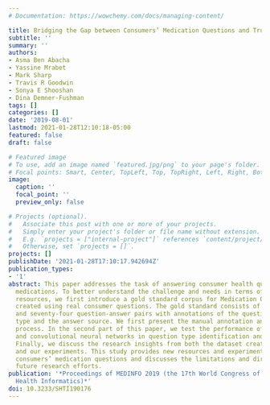 ```yaml
---
# Documentation: https://wowchemy.com/docs/managing-content/

title: Bridging the Gap between Consumers’ Medication Questions and Trusted Answers
subtitle: ''
summary: ''
authors:
- Asma Ben Abacha
- Yassine Mrabet
- Mark Sharp
- Travis R Goodwin
- Sonya E Shooshan
- Dina Demner-Fushman
tags: []
categories: []
date: '2019-08-01'
lastmod: 2021-01-28T12:10:18-05:00
featured: false
draft: false

# Featured image
# To use, add an image named `featured.jpg/png` to your page's folder.
# Focal points: Smart, Center, TopLeft, Top, TopRight, Left, Right, BottomLeft, Bottom, BottomRight.
image:
  caption: ''
  focal_point: ''
  preview_only: false

# Projects (optional).
#   Associate this post with one or more of your projects.
#   Simply enter your project's folder or file name without extension.
#   E.g. `projects = ["internal-project"]` references `content/project/deep-learning/index.md`.
#   Otherwise, set `projects = []`.
projects: []
publishDate: '2021-01-28T17:10:17.942694Z'
publication_types:
- '1'
abstract: This paper addresses the task of answering consumer health questions about
  medications. To better understand the challenge and needs in terms of methods and
  resources, we first introduce a gold standard corpus for Medication Question Answering
  created using real consumer questions. The gold standard consists of six hundred
  and seventy-four question-answer pairs with annotations of the question focus and
  type and the answer source. We first present the manual annotation and answering
  process. In the second part of this paper, we test the performance of recurrent
  and convolutional neural networks in question type identification and focus recognition.
  Finally, we discuss the research insights from both the dataset creation process
  and our experiments. This study provides new resources and experiments on answering
  consumers’ medication questions and discusses the limitations and directions for
  future research efforts.
publication: '*Proceedings of MEDINFO 2019 (the 17th World Congress of Medical and
  Health Informatics)*'
doi: 10.3233/SHTI190176
---
```

